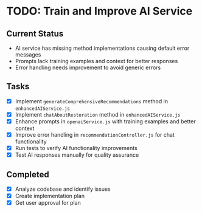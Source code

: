 # TODO: Train and Improve AI Service

## Current Status
- AI service has missing method implementations causing default error messages
- Prompts lack training examples and context for better responses
- Error handling needs improvement to avoid generic errors

## Tasks
- [x] Implement `generateComprehensiveRecommendations` method in `enhancedAIService.js`
- [x] Implement `chatAboutRestoration` method in `enhancedAIService.js`
- [x] Enhance prompts in `openaiService.js` with training examples and better context
- [x] Improve error handling in `recommendationController.js` for chat functionality
- [x] Run tests to verify AI functionality improvements
- [x] Test AI responses manually for quality assurance

## Completed
- [x] Analyze codebase and identify issues
- [x] Create implementation plan
- [x] Get user approval for plan
